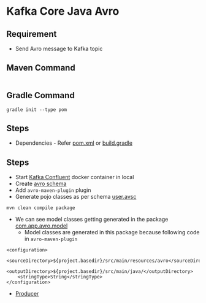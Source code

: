# Kafka Core Java Avro

## Requirement
* Send Avro message to Kafka topic

## Maven Command
```

```

## Gradle Command
```
gradle init --type pom
```

## Steps
* Dependencies - Refer [pom.xml](pom.xml) or [build.gradle](build.gradle)

## Steps
* Start [Kafka Confluent](https://github.com/avinashbabudonthu/jms/blob/master/kafka/kafka-confluent-platform-setup.md#kafka-confluent-platform-setup-in-windows-machine-using-docker) docker container in local
* Create [avro schema](src/main/resources/avro/user.avsc)
* Add `avro-maven-plugin` plugin
* Generate pojo classes as per schema [user.avsc](src/main/resources/avro/user.avsc)
```
mvn clean compile package
```
* We can see model classes getting generated in the package [com.app.avro.model](src/main/java/com/app/avro/model)
	* Model classes are generated in this package because following code in `avro-maven-plugin`
```
<configuration>
	<sourceDirectory>${project.basedir}/src/main/resources/avro</sourceDirectory>
	<outputDirectory>${project.basedir}/src/main/java/</outputDirectory>
	<stringType>String</stringType>
</configuration>
```
* [Producer](src/main/java/com/avro/Producer.java)